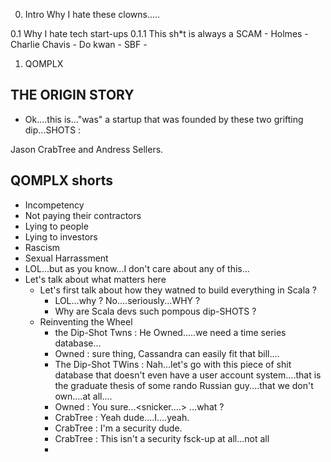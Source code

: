 


0. Intro
Why I hate these clowns.....

0.1 Why I hate tech start-ups 
0.1.1 This sh*t is always a SCAM
	- Holmes 
	- Charlie Chavis
	- Do kwan
	- SBF
	- 



1. QOMPLX


## THE ORIGIN STORY 

- Ok....this is..."was" a startup that was founded by these two grifting
dip...SHOTS :


Jason CrabTree and  Andress Sellers.



## QOMPLX shorts 

- Incompetency
- Not paying their contractors
- Lying to people 
- Lying to investors
- Rascism 
- Sexual Harrassment
- LOL...but as you know...I don't care about any of this...
- Let's talk about what matters here
	- Let's first talk about how they watned to build everything in Scala ?
		* LOL...why ?  No....seriously...WHY ?
		* Why are Scala devs such pompous dip-SHOTS ? 
	- Reinventing the Wheel  
		* the Dip-Shot Twns : He Owned.....we need a time series database...
		* Owned : sure thing, Cassandra can easily fit that bill....
		* The Dip-Shot TWins : Nah...let's go with this piece of shit database
		that doesn't even have a user account system....that is the graduate 
		thesis of some rando Russian guy....that we don't own....at all....
		* Owned : You sure...<snicker....> ...what ?
		* CrabTree : Yeah dude....I....yeah.  
		* CrabTree : I'm a security dude.
		* CrabTree : This isn't a security fsck-up at all...not all
		* 


